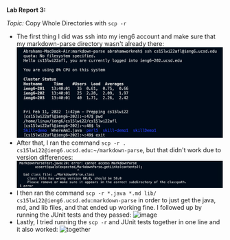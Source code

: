 **Lab Report 3:**

*Topic:* Copy Whole Directories with `scp -r`

* The first thing I did was ssh into my ieng6 account and make sure that my markdown-parse directory wasn't already there: ![image](beforeSCP.png)
* After that, I ran the command `scp -r . cs15lwi22@ieng6.ucsd.edu:~/markdown-parse`, but that didn't work due to version differences: ![image](JavaVersionError.png)
* I then ran the command `scp -r *.java *.md lib/ cs15lwi22@ieng6.ucsd.edu:markdown-parse` in order to just get the java, md, and lib files, and that ended up working fine. I followed up by running the JUnit tests and they passed: ![image](/Users/abrahamworkneh/Documents/GitHub/CSE-15L-Lab-Report/scpthenRun.png)
* Lastly, I tried running the `scp -r` and JUnit tests together in one line and it also worked: ![together](/Users/abrahamworkneh/Documents/GitHub/CSE-15L-Lab-Report/RunningTogether.png)